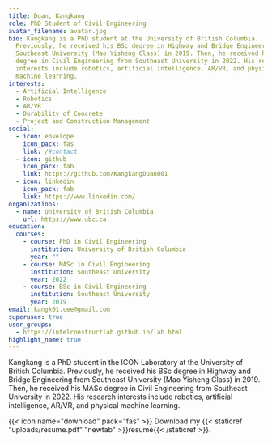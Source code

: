 ```yaml
---
title: Duan, Kangkang
role: PhD Student of Civil Engineering
avatar_filename: avatar.jpg
bio: Kangkang is a PhD student at the University of British Columbia.
  Previously, he received his BSc degree in Highway and Bridge Engineering from
  Southeast University (Mao Yisheng Class) in 2019. Then, he received his MASc
  degree in Civil Engineering from Southeast University in 2022. His research
  interests include robotics, artificial intelligence, AR/VR, and physical
  machine learning.
interests:
  - Artificial Intelligence
  - Robotics
  - AR/VR
  - Durability of Concrete
  - Project and Construction Management
social:
  - icon: envelope
    icon_pack: fas
    link: /#contact
  - icon: github
    icon_pack: fab
    link: https://github.com/KangkangDuan001
  - icon: linkedin
    icon_pack: fab
    link: https://www.linkedin.com/
organizations:
  - name: University of British Columbia
    url: https://www.ubc.ca
education:
  courses:
    - course: PhD in Civil Engineering
      institution: University of British Columbia
      year: ""
    - course: MASc in Civil Engineering
      institution: Southeast University
      year: 2022
    - course: BSc in Civil Engineering
      institution: Southeast University
      year: 2019
email: kangk01.cee@gmail.com
superuser: true
user_groups:
  - https://intelconstructlab.github.io/lab.html
highlight_name: true
---
```

Kangkang is a PhD student in the ICON Laboratory at the University of British Columbia. Previously, he received his BSc degree in Highway and Bridge Engineering from Southeast University (Mao Yisheng Class) in 2019. Then, he received his MASc degree in Civil Engineering from Southeast University in 2022. His research interests include robotics, artificial intelligence, AR/VR, and physical machine learning.

{{< icon name="download" pack="fas" >}} Download my {{< staticref "uploads/resume.pdf" "newtab" >}}resumé{{< /staticref >}}.